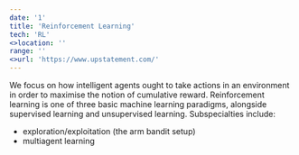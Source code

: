 ```yaml
---
date: '1'
title: 'Reinforcement Learning'
tech: 'RL'
<>location: ''
range: ''
<>url: 'https://www.upstatement.com/'
---
```

We focus on how intelligent agents ought to take actions in an environment in order to maximise the notion of cumulative reward. Reinforcement learning is one of three basic machine learning paradigms, alongside supervised learning and unsupervised learning. Subspecialties include:
- exploration/exploitation (the arm bandit setup)
- multiagent learning
